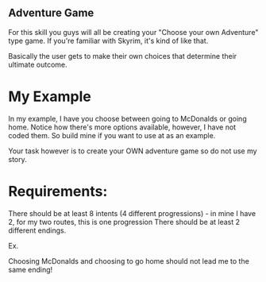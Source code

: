 ## Adventure Game 

For this skill you guys will all be creating your "Choose your own Adventure" type game. 
If you're familiar with Skyrim, it's kind of like that. 

Basically the user gets to make their own choices that determine their ultimate outcome. 

# My Example 

In my example, I have you choose between going to McDonalds or going home. 
Notice how there's more options available, however, I have not coded them. 
So build mine if you want to use at as an example. 

Your task however is to create your OWN adventure game so do not use my story. 
 
# Requirements: 
  
  There should be at least 8 intents (4 different progressions) - in mine I have 2, for my two routes, this is one progression 
  There should be at least 2 different endings. 
  
  Ex. 
  
  Choosing McDonalds and choosing to go home should not lead me to the same ending!
